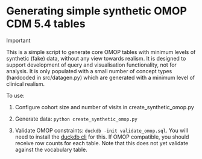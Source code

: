 # Generating simple synthetic OMOP CDM 5.4 tables

>[!IMPORTANT]
>This is a simple script to generate core OMOP tables with minimum levels of synthetic (fake) data, without any view towards realism.
>It is designed to support development of query and visualisation functionality, not for analysis.
>It is only populated with a small number of concept types (hardcoded in src/datagen.py) which are generated with a minimum level of clinical realism. 

To use:

1. Configure cohort size and number of visits in create_synthetic_omop.py

2. Generate data: `python create_synthetic_omop.py`

3. Validate OMOP constraints: `duckdb -init validate_omop.sql`. You will need to install the [duckdb cli](https://duckdb.org/docs/api/cli/overview.html) for this. If OMOP compatible, you should receive row counts for each table. Note that this does not yet validate against the vocabulary table. 